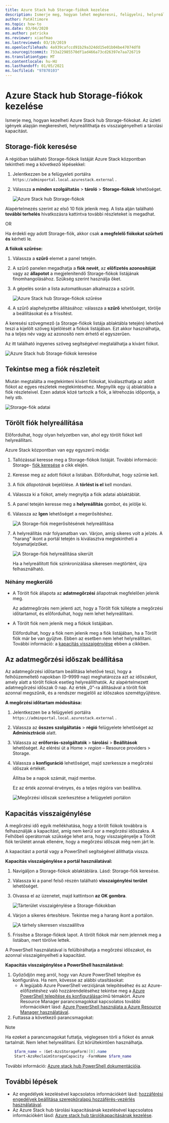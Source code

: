 ```yaml
---
title: Azure Stack hub Storage-fiókok kezelése
description: Ismerje meg, hogyan lehet megkeresni, felügyelni, helyreállítani és visszaigényelni Azure Stack hub Storage-fiókokat.
author: PatAltimore
ms.topic: how-to
ms.date: 03/04/2020
ms.author: patricka
ms.reviewer: xiaofmao
ms.lastreviewed: 03/19/2019
ms.openlocfilehash: 4a939cafccd91b29a324dd15e01b04be47074df8
ms.sourcegitcommit: 733a22985570df1ad466a73cd26397e7aa726719
ms.translationtype: MT
ms.contentlocale: hu-HU
ms.lasthandoff: 01/05/2021
ms.locfileid: "97870103"
---
```

# <a name="manage-azure-stack-hub-storage-accounts"></a>Azure Stack hub Storage-fiókok kezelése

Ismerje meg, hogyan kezelheti Azure Stack hub Storage-fiókokat. Az üzleti igények alapján megkeresheti, helyreállíthatja és visszaigényelheti a tárolási kapacitást.

## <a name="find-a-storage-account"></a>Storage-fiók keresése

A régióban található Storage-fiókok listáját Azure Stack központban tekintheti meg a következő lépésekkel:

1. Jelentkezzen be a felügyeleti portálra `https://adminportal.local.azurestack.external` .

2. Válassza **a minden szolgáltatás**  >  **tároló**  >  **Storage-fiókok** lehetőséget.

   ![Azure Stack hub Storage-fiókok](media/azure-stack-manage-storage-accounts/image4.png)

Alapértelmezés szerint az első 10 fiók jelenik meg. A lista alján található  **további terhelés** hivatkozásra kattintva további részleteket is megadhat.

OR

Ha érdekli egy adott Storage-fiók, akkor csak **a megfelelő fiókokat szűrheti és** kérheti le.

**A fiókok szűrése:**

1. Válassza a **szűrő** elemet a panel tetején.
2. A szűrő panelen megadhatja a **fiók nevét**, az **előfizetés azonosítóját** vagy az **állapotot** a megjelenítendő Storage-fiókok listájának finomhangolásához. Szükség szerint használja őket.
3. A gépelés során a lista automatikusan alkalmazza a szűrőt.

    ![Azure Stack hub Storage-fiókok szűrése](media/azure-stack-manage-storage-accounts/image5.png)

4. A szűrő alaphelyzetbe állításához: válassza a **szűrő** lehetőséget, törölje a beállításokat és a frissítést.

A keresési szövegmező (a Storage-fiókok listája ablaktábla tetején) lehetővé teszi a kijelölt szöveg kijelölését a fiókok listájában. Ezt akkor használhatja, ha a teljes név vagy az azonosító nem érhető el egyszerűen.

Az itt található ingyenes szöveg segítségével megtalálhatja a kívánt fiókot.

![Azure Stack hub Storage-fiókok keresése](media/azure-stack-manage-storage-accounts/image6.png)

## <a name="look-at-account-details"></a>Tekintse meg a fiók részleteit
Miután megtalálta a megtekinteni kívánt fiókokat, kiválaszthatja az adott fiókot az egyes részletek megtekintéséhez. Megnyílik egy új ablaktábla a fiók részleteivel. Ezen adatok közé tartozik a fiók, a létrehozás időpontja, a hely stb.

![Storage-fiók adatai](media/azure-stack-manage-storage-accounts/image7.png)

## <a name="recover-a-deleted-account"></a>Törölt fiók helyreállítása
Előfordulhat, hogy olyan helyzetben van, ahol egy törölt fiókot kell helyreállítani.

Azure Stack központban van egy egyszerű módja:

1. Tallózással keresse meg a Storage-fiókok listáját. További információ: Storage- [fiók keresése](azure-stack-manage-storage-accounts.md) a cikk elején.
2. Keresse meg az adott fiókot a listában. Előfordulhat, hogy szűrnie kell.
3. A fiók *állapotának* bejelölése. A **törlést is el** kell mondani.
4. Válassza ki a fiókot, amely megnyitja a fiók adatai ablaktáblát.
5. A panel tetején keresse meg a **helyreállítás** gombot, és jelölje ki.
6. Válassza az **Igen** lehetőséget a megerősítéshez.

   ![A Storage-fiók megerősítésének helyreállítása](media/azure-stack-manage-storage-accounts/image8.png)

7. A helyreállítás már folyamatban van. Várjon, amíg sikeres volt a jelzés. A "harang" ikont a portál tetején is kiválasztva megtekintheti a folyamatjelzőket.

   ![A Storage-fiók helyreállítása sikerült](media/azure-stack-manage-storage-accounts/image9.png)

   Ha a helyreállított fiók szinkronizálása sikeresen megtörtént, újra felhasználható.

### <a name="some-gotchas"></a>Néhány megkerülő
* A Törölt fiók állapota az **adatmegőrzési** állapotnak megfelelően jelenik meg.
  
  Az adatmegőrzés nem jelenti azt, hogy a Törölt fiók túllépte a megőrzési időtartamot, és előfordulhat, hogy nem lehet helyreállítani.

* A Törölt fiók nem jelenik meg a fiókok listájában.
  
  Előfordulhat, hogy a fiók nem jelenik meg a fiók listájában, ha a Törölt fiók már be van gyűjtve. Ebben az esetben nem lehet helyreállítani. További információ: a [kapacitás visszaigénylése](#reclaim) ebben a cikkben.

## <a name="set-the-retention-period"></a>Az adatmegőrzési időszak beállítása
Az adatmegőrzési időtartam beállítása lehetővé teszi, hogy a felhőüzemeltető napokban (0–9999 nap) meghatározza azt az időszakot, amely alatt a törölt fiókok esetleg helyreállíthatók. Az alapértelmezett adatmegőrzési időszak 0 nap. Az érték „0”-ra állításával a törölt fiók azonnal megszűnik, és a rendszer megjelöli az időszakos szemétgyűjtésre.

**A megőrzési időtartam módosítása:**

1. Jelentkezzen be a felügyeleti portálra `https://adminportal.local.azurestack.external` .
2. Válassza az **összes szolgáltatás**  >  **régió** felügyelete lehetőséget az **Adminisztráció** alatt.
3. Válassza az **erőforrás-szolgáltatók**  >  **tárolási**  >  **Beállítások** lehetőséget. Az elérési út a Home > *region* – Resource providers > Storage.
4. Válassza a **konfiguráció** lehetőséget, majd szerkessze a megőrzési időszak értékét.

   Állítsa be a napok számát, majd mentse.

   Ez az érték azonnal érvényes, és a teljes régióra van beállítva.

   ![Megőrzési időszak szerkesztése a felügyeleti portálon](media/azure-stack-manage-storage-accounts/image10.png)

## <a name="reclaim-capacity"></a><a name="reclaim"></a>Kapacitás visszaigénylése
A megőrzési idő egyik mellékhatása, hogy a törölt fiókok továbbra is felhasználják a kapacitást, amíg nem kerül sor a megőrzési időszakra. A Felhőbeli operátornak szüksége lehet arra, hogy visszaigényelje a Törölt fiók területét annak ellenére, hogy a megőrzési időszak még nem járt le.

A kapacitást a portál vagy a PowerShell segítségével állíthatja vissza.

**Kapacitás visszaigénylése a portál használatával:**
1. Navigáljon a Storage-fiókok ablaktáblára. Lásd: Storage-fiók keresése.
2. Válassza ki a panel felső részén található **visszaigénylési terület** lehetőséget.
3. Olvassa el az üzenetet, majd kattintson **az OK gombra**.

    ![Tárterület visszaigénylése a Storage-fiókokban](media/azure-stack-manage-storage-accounts/image11.png)

4. Várjon a sikeres értesítésre. Tekintse meg a harang ikont a portálon.

    ![A tárhely sikeresen visszaállítva](media/azure-stack-manage-storage-accounts/image12.png)

5. Frissítse a Storage-fiókok lapot. A törölt fiókok már nem jelennek meg a listában, mert törölve lettek.

A PowerShell használatával is felülbírálhatja a megőrzési időszakot, és azonnal visszaigényelheti a kapacitást.

**Kapacitás visszaigénylése a PowerShell használatával:**

1. Győződjön meg arról, hogy van Azure PowerShell telepítve és konfigurálva. Ha nem, kövesse az alábbi utasításokat: 
   * A legújabb Azure PowerShell verziójának telepítéséhez és az Azure-előfizetéshez való hozzárendeléséhez tekintse meg a [Azure PowerShell telepítése és konfigurálása](/powershell/azure/)című témakört.
   Azure Resource Manager parancsmagokkal kapcsolatos további információkért lásd: [Azure PowerShell használata a Azure Resource Manager használatával](/azure/azure-resource-manager/management/manage-resources-powershell).
2. Futtassa a következő parancsmagokat:

> [!NOTE]  
> Ha ezeket a parancsmagokat futtatja, véglegesen törli a fiókot és annak tartalmát. Nem lehet helyreállítani. Ezt körültekintően használhatja.

```powershell  
    $farm_name = (Get-AzsStorageFarm)[0].name
    Start-AzsReclaimStorageCapacity -FarmName $farm_name
```

További információ: [Azure stack hub PowerShell dokumentációja](/powershell/azure/azure-stack/overview).
 

## <a name="next-steps"></a>További lépések

 - Az engedélyek kezelésével kapcsolatos információkért lásd: [hozzáférési engedélyek beállítása szerepköralapú hozzáférés-vezérlés használatával](azure-stack-manage-permissions.md).
 - Az Azure Stack hub tárolási kapacitásának kezelésével kapcsolatos információkért lásd: [Azure stack hub tárolókapacitásának kezelése](azure-stack-manage-storage-shares.md).
